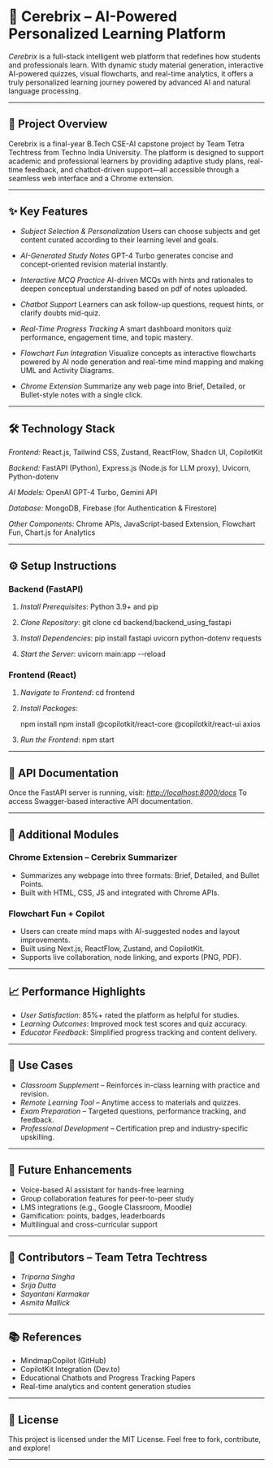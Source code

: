 

# 🧠 Cerebrix – AI-Powered Personalized Learning Platform

*Cerebrix* is a full-stack intelligent web platform that redefines how students and professionals learn. With dynamic study material generation, interactive AI-powered quizzes, visual flowcharts, and real-time analytics, it offers a truly personalized learning journey powered by advanced AI and natural language processing.

---

## 📌 Project Overview

Cerebrix is a final-year B.Tech CSE-AI capstone project by Team Tetra Techtress from Techno India University. The platform is designed to support academic and professional learners by providing adaptive study plans, real-time feedback, and chatbot-driven support—all accessible through a seamless web interface and a Chrome extension.

---

## ✨ Key Features

* *Subject Selection & Personalization*
  Users can choose subjects and get content curated according to their learning level and goals.

* *AI-Generated Study Notes*
  GPT-4 Turbo generates concise and concept-oriented revision material instantly.

* *Interactive MCQ Practice*
  AI-driven MCQs with hints and rationales to deepen conceptual understanding based on pdf of notes uploaded.

* *Chatbot Support*
  Learners can ask follow-up questions, request hints, or clarify doubts mid-quiz.

* *Real-Time Progress Tracking*
  A smart dashboard monitors quiz performance, engagement time, and topic mastery.

* *Flowchart Fun Integration*
  Visualize concepts as interactive flowcharts powered by AI node generation and real-time mind mapping and making UML and Activity Diagrams.

* *Chrome Extension*
  Summarize any web page into Brief, Detailed, or Bullet-style notes with a single click.

---

## 🛠 Technology Stack

*Frontend:*
React.js, Tailwind CSS, Zustand, ReactFlow, Shadcn UI, CopilotKit

*Backend:*
FastAPI (Python), Express.js (Node.js for LLM proxy), Uvicorn, Python-dotenv

*AI Models:*
OpenAI GPT-4 Turbo, Gemini API

*Database:*
MongoDB, Firebase (for Authentication & Firestore)

*Other Components:*
Chrome APIs, JavaScript-based Extension, Flowchart Fun, Chart.js for Analytics

---

## ⚙ Setup Instructions

### Backend (FastAPI)

1. *Install Prerequisites*:
   Python 3.9+ and pip

2. *Clone Repository*:
   git clone <repo-url>
   cd backend/backend_using_fastapi

3. *Install Dependencies*:
   pip install fastapi uvicorn python-dotenv requests

4. *Start the Server*:
   uvicorn main:app --reload

### Frontend (React)

1. *Navigate to Frontend*:
   cd frontend

2. *Install Packages*:

   
   npm install
   npm install @copilotkit/react-core @copilotkit/react-ui axios
   

3. *Run the Frontend*:
   npm start

---

## 📡 API Documentation

Once the FastAPI server is running, visit:
*[http://localhost:8000/docs](http://localhost:8000/docs)*
To access Swagger-based interactive API documentation.

---

## 🧩 Additional Modules

### Chrome Extension – Cerebrix Summarizer

* Summarizes any webpage into three formats: Brief, Detailed, and Bullet Points.
* Built with HTML, CSS, JS and integrated with Chrome APIs.

### Flowchart Fun + Copilot

* Users can create mind maps with AI-suggested nodes and layout improvements.
* Built using Next.js, ReactFlow, Zustand, and CopilotKit.
* Supports live collaboration, node linking, and exports (PNG, PDF).

---

## 📈 Performance Highlights

* *User Satisfaction*: 85%+ rated the platform as helpful for studies.
* *Learning Outcomes*: Improved mock test scores and quiz accuracy.
* *Educator Feedback*: Simplified progress tracking and content delivery.

---

## 🧪 Use Cases

* *Classroom Supplement* – Reinforces in-class learning with practice and revision.
* *Remote Learning Tool* – Anytime access to materials and quizzes.
* *Exam Preparation* – Targeted questions, performance tracking, and feedback.
* *Professional Development* – Certification prep and industry-specific upskilling.

---

## 🚀 Future Enhancements

* Voice-based AI assistant for hands-free learning
* Group collaboration features for peer-to-peer study
* LMS integrations (e.g., Google Classroom, Moodle)
* Gamification: points, badges, leaderboards
* Multilingual and cross-curricular support

---

## 👥 Contributors – Team Tetra Techtress

* *Triparna Singha*
* *Srija Dutta*
* *Sayantani Karmakar*
* *Asmita Mallick*

---

## 📚 References

* MindmapCopilot (GitHub)
* CopilotKit Integration (Dev.to)
* Educational Chatbots and Progress Tracking Papers
* Real-time analytics and content generation studies

---

## 📎 License

This project is licensed under the MIT License.
Feel free to fork, contribute, and explore!

---
